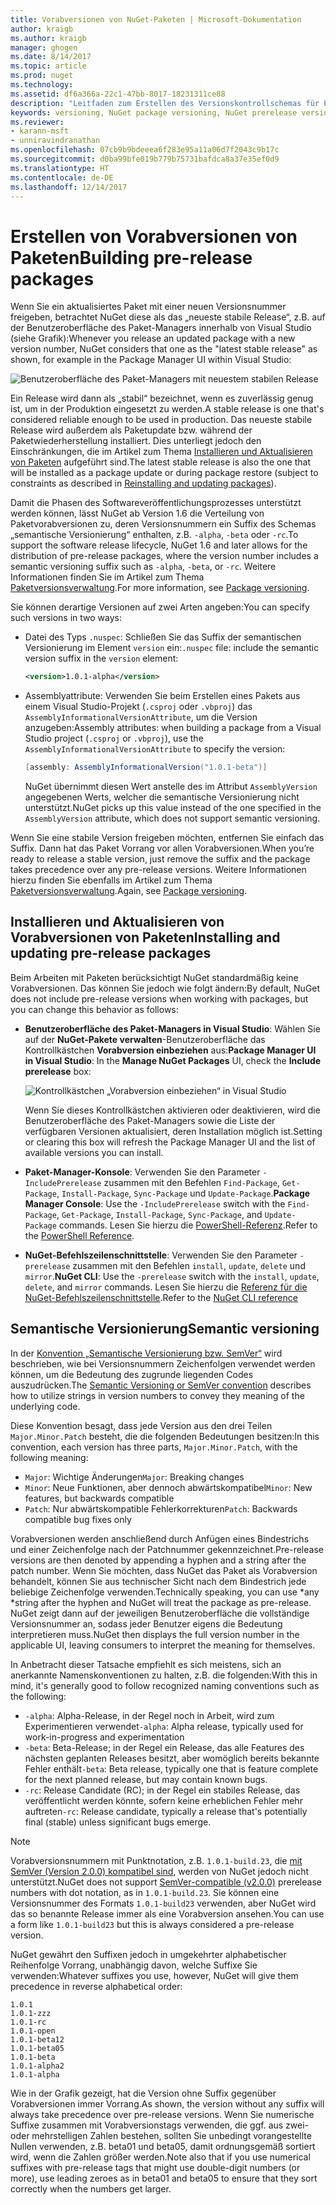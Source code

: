 ```yaml
---
title: Vorabversionen von NuGet-Paketen | Microsoft-Dokumentation
author: kraigb
ms.author: kraigb
manager: ghogen
ms.date: 8/14/2017
ms.topic: article
ms.prod: nuget
ms.technology: 
ms.assetid: df6a366a-22c1-47bb-8017-18231311ce88
description: "Leitfaden zum Erstellen des Versionskontrollschemas für Paketvorabversionen bzw. NuGet-Pakete, zum Erstellen von Vorabversionen für NuGet bzw. NuGet-Pakete, zum Erstellen von Versionen von Vorschaupaketversionen bzw. RC-Paketen, von Betaversionen von Paketen sowie zum Erstellen des Schemas der semantischen Versionierung für NuGet"
keywords: versioning, NuGet package versioning, NuGet prerelease versions, NuGet prerelease packages, preview package versions, RC package versions, Beta package versions, NuGet semantic versioning
ms.reviewer:
- karann-msft
- unniravindranathan
ms.openlocfilehash: 07cb9b9bdeeea6f283e95a11a06d7f2043c9b17c
ms.sourcegitcommit: d0ba99bfe019b779b75731bafdca8a37e35ef0d9
ms.translationtype: HT
ms.contentlocale: de-DE
ms.lasthandoff: 12/14/2017
---
```

# <a name="building-pre-release-packages"></a><span data-ttu-id="b1029-104">Erstellen von Vorabversionen von Paketen</span><span class="sxs-lookup"><span data-stu-id="b1029-104">Building pre-release packages</span></span>

<span data-ttu-id="b1029-105">Wenn Sie ein aktualisiertes Paket mit einer neuen Versionsnummer freigeben, betrachtet NuGet diese als das „neueste stabile Release“, z.B. auf der Benutzeroberfläche des Paket-Managers innerhalb von Visual Studio (siehe Grafik):</span><span class="sxs-lookup"><span data-stu-id="b1029-105">Whenever you release an updated package with a new version number, NuGet considers that one as the "latest stable release" as shown, for example in the Package Manager UI within Visual Studio:</span></span>

![Benutzeroberfläche des Paket-Managers mit neuestem stabilen Release](media/Prerelease_01-LatestStable.png)

<span data-ttu-id="b1029-107">Ein Release wird dann als „stabil“ bezeichnet, wenn es zuverlässig genug ist, um in der Produktion eingesetzt zu werden.</span><span class="sxs-lookup"><span data-stu-id="b1029-107">A stable release is one that's considered reliable enough to be used in production.</span></span> <span data-ttu-id="b1029-108">Das neueste stabile Release wird außerdem als Paketupdate bzw. während der Paketwiederherstellung installiert. Dies unterliegt jedoch den Einschränkungen, die im Artikel zum Thema [Installieren und Aktualisieren von Paketen](../consume-packages/reinstalling-and-updating-packages.md) aufgeführt sind.</span><span class="sxs-lookup"><span data-stu-id="b1029-108">The latest stable release is also the one that will be installed as a package update or during package restore (subject to constraints as described in [Reinstalling and updating packages](../consume-packages/reinstalling-and-updating-packages.md)).</span></span>

<span data-ttu-id="b1029-109">Damit die Phasen des Softwareveröffentlichungsprozesses unterstützt werden können, lässt NuGet ab Version 1.6 die Verteilung von Paketvorabversionen zu, deren Versionsnummern ein Suffix des Schemas „semantische Versionierung“ enthalten, z.B. `-alpha`, `-beta` oder `-rc`.</span><span class="sxs-lookup"><span data-stu-id="b1029-109">To support the software release lifecycle, NuGet 1.6 and later allows for the distribution of pre-release packages, where the version number includes a semantic versioning suffix such as `-alpha`, `-beta`, or `-rc`.</span></span> <span data-ttu-id="b1029-110">Weitere Informationen finden Sie im Artikel zum Thema [Paketversionsverwaltung](../reference/package-versioning.md#pre-release-versions).</span><span class="sxs-lookup"><span data-stu-id="b1029-110">For more information, see [Package versioning](../reference/package-versioning.md#pre-release-versions).</span></span>

<span data-ttu-id="b1029-111">Sie können derartige Versionen auf zwei Arten angeben:</span><span class="sxs-lookup"><span data-stu-id="b1029-111">You can specify such versions in two ways:</span></span>

- <span data-ttu-id="b1029-112">Datei des Typs `.nuspec`: Schließen Sie das Suffix der semantischen Versionierung im Element `version` ein:</span><span class="sxs-lookup"><span data-stu-id="b1029-112">`.nuspec` file: include the semantic version suffix in the `version` element:</span></span>

    ```xml
    <version>1.0.1-alpha</version>
    ```

- <span data-ttu-id="b1029-113">Assemblyattribute: Verwenden Sie beim Erstellen eines Pakets aus einem Visual Studio-Projekt (`.csproj` oder `.vbproj`) das `AssemblyInformationalVersionAttribute`, um die Version anzugeben:</span><span class="sxs-lookup"><span data-stu-id="b1029-113">Assembly attributes: when building a package from a Visual Studio project (`.csproj` or `.vbproj`), use the `AssemblyInformationalVersionAttribute` to specify the version:</span></span>

    ```cs
    [assembly: AssemblyInformationalVersion("1.0.1-beta")]
    ```

    <span data-ttu-id="b1029-114">NuGet übernimmt diesen Wert anstelle des im Attribut `AssemblyVersion` angegebenen Werts, welcher die semantische Versionierung nicht unterstützt.</span><span class="sxs-lookup"><span data-stu-id="b1029-114">NuGet picks up this value instead of the one specified in the `AssemblyVersion` attribute, which does not support semantic versioning.</span></span>

<span data-ttu-id="b1029-115">Wenn Sie eine stabile Version freigeben möchten, entfernen Sie einfach das Suffix. Dann hat das Paket Vorrang vor allen Vorabversionen.</span><span class="sxs-lookup"><span data-stu-id="b1029-115">When you’re ready to release a stable version, just remove the suffix and the package takes precedence over any pre-release versions.</span></span> <span data-ttu-id="b1029-116">Weitere Informationen hierzu finden Sie ebenfalls im Artikel zum Thema [Paketversionsverwaltung](../reference/package-versioning.md#pre-release-versions).</span><span class="sxs-lookup"><span data-stu-id="b1029-116">Again, see [Package versioning](../reference/package-versioning.md#pre-release-versions).</span></span>


## <a name="installing-and-updating-pre-release-packages"></a><span data-ttu-id="b1029-117">Installieren und Aktualisieren von Vorabversionen von Paketen</span><span class="sxs-lookup"><span data-stu-id="b1029-117">Installing and updating pre-release packages</span></span>

<span data-ttu-id="b1029-118">Beim Arbeiten mit Paketen berücksichtigt NuGet standardmäßig keine Vorabversionen. Das können Sie jedoch wie folgt ändern:</span><span class="sxs-lookup"><span data-stu-id="b1029-118">By default, NuGet does not include pre-release versions when working with packages, but you can change this behavior as follows:</span></span>

- <span data-ttu-id="b1029-119">**Benutzeroberfläche des Paket-Managers in Visual Studio**: Wählen Sie auf der **NuGet-Pakete verwalten**-Benutzeroberfläche das Kontrollkästchen **Vorabversion einbeziehen** aus:</span><span class="sxs-lookup"><span data-stu-id="b1029-119">**Package Manager UI in Visual Studio**: In the **Manage NuGet Packages** UI, check the **Include prerelease** box:</span></span>

    ![Kontrollkästchen „Vorabversion einbeziehen“ in Visual Studio](media/Prerelease_02-CheckPrerelease.png)

    <span data-ttu-id="b1029-121">Wenn Sie dieses Kontrollkästchen aktivieren oder deaktivieren, wird die Benutzeroberfläche des Paket-Managers sowie die Liste der verfügbaren Versionen aktualisiert, deren Installation möglich ist.</span><span class="sxs-lookup"><span data-stu-id="b1029-121">Setting or clearing this box will refresh the Package Manager UI and the list of available versions you can install.</span></span>

- <span data-ttu-id="b1029-122">**Paket-Manager-Konsole**: Verwenden Sie den Parameter `-IncludePrerelease` zusammen mit den Befehlen `Find-Package`, `Get-Package`, `Install-Package`, `Sync-Package` und `Update-Package`.</span><span class="sxs-lookup"><span data-stu-id="b1029-122">**Package Manager Console**: Use the `-IncludePrerelease` switch with the `Find-Package`, `Get-Package`, `Install-Package`, `Sync-Package`, and `Update-Package` commands.</span></span> <span data-ttu-id="b1029-123">Lesen Sie hierzu die [PowerShell-Referenz](../tools/powershell-reference.md).</span><span class="sxs-lookup"><span data-stu-id="b1029-123">Refer to the [PowerShell Reference](../tools/powershell-reference.md).</span></span>

- <span data-ttu-id="b1029-124">**NuGet-Befehlszeilenschnittstelle**: Verwenden Sie den Parameter `-prerelease` zusammen mit den Befehlen `install`, `update`, `delete` und `mirror`.</span><span class="sxs-lookup"><span data-stu-id="b1029-124">**NuGet CLI**: Use the `-prerelease` switch with the `install`, `update`, `delete`, and `mirror` commands.</span></span> <span data-ttu-id="b1029-125">Lesen Sie hierzu die [Referenz für die NuGet-Befehlszeilenschnittstelle](../tools/nuget-exe-cli-reference.md).</span><span class="sxs-lookup"><span data-stu-id="b1029-125">Refer to the [NuGet CLI reference](../tools/nuget-exe-cli-reference.md)</span></span>


## <a name="semantic-versioning"></a><span data-ttu-id="b1029-126">Semantische Versionierung</span><span class="sxs-lookup"><span data-stu-id="b1029-126">Semantic versioning</span></span>

<span data-ttu-id="b1029-127">In der [Konvention „Semantische Versionierung bzw. SemVer“](http://semver.org/spec/v1.0.0.html) wird beschrieben, wie bei Versionsnummern Zeichenfolgen verwendet werden können, um die Bedeutung des zugrunde liegenden Codes auszudrücken.</span><span class="sxs-lookup"><span data-stu-id="b1029-127">The [Semantic Versioning or SemVer convention](http://semver.org/spec/v1.0.0.html) describes how to utilize strings in version numbers to convey they meaning of the underlying code.</span></span>

<span data-ttu-id="b1029-128">Diese Konvention besagt, dass jede Version aus den drei Teilen `Major.Minor.Patch` besteht, die die folgenden Bedeutungen besitzen:</span><span class="sxs-lookup"><span data-stu-id="b1029-128">In this convention, each version has three parts, `Major.Minor.Patch`, with the following meaning:</span></span>

- <span data-ttu-id="b1029-129">`Major`: Wichtige Änderungen</span><span class="sxs-lookup"><span data-stu-id="b1029-129">`Major`: Breaking changes</span></span>
- <span data-ttu-id="b1029-130">`Minor`: Neue Funktionen, aber dennoch abwärtskompatibel</span><span class="sxs-lookup"><span data-stu-id="b1029-130">`Minor`: New features, but backwards compatible</span></span>
- <span data-ttu-id="b1029-131">`Patch`: Nur abwärtskompatible Fehlerkorrekturen</span><span class="sxs-lookup"><span data-stu-id="b1029-131">`Patch`: Backwards compatible bug fixes only</span></span>

<span data-ttu-id="b1029-132">Vorabversionen werden anschließend durch Anfügen eines Bindestrichs und einer Zeichenfolge nach der Patchnummer gekennzeichnet.</span><span class="sxs-lookup"><span data-stu-id="b1029-132">Pre-release versions are then denoted by appending a hyphen and a string after the patch number.</span></span> <span data-ttu-id="b1029-133">Wenn Sie möchten, dass NuGet das Paket als Vorabversion behandelt, können Sie aus technischer Sicht nach dem Bindestrich jede beliebige Zeichenfolge verwenden.</span><span class="sxs-lookup"><span data-stu-id="b1029-133">Technically speaking, you can use *any *string after the hyphen and NuGet will treat the package as pre-release.</span></span> <span data-ttu-id="b1029-134">NuGet zeigt dann auf der jeweiligen Benutzeroberfläche die vollständige Versionsnummer an, sodass jeder Benutzer eigens die Bedeutung interpretieren muss.</span><span class="sxs-lookup"><span data-stu-id="b1029-134">NuGet then displays the full version number in the applicable UI, leaving consumers to interpret the meaning for themselves.</span></span>

<span data-ttu-id="b1029-135">In Anbetracht dieser Tatsache empfiehlt es sich meistens, sich an anerkannte Namenskonventionen zu halten, z.B. die folgenden:</span><span class="sxs-lookup"><span data-stu-id="b1029-135">With this in mind, it's generally good to follow recognized naming conventions such as the following:</span></span>

- <span data-ttu-id="b1029-136">`-alpha`: Alpha-Release, in der Regel noch in Arbeit, wird zum Experimentieren verwendet</span><span class="sxs-lookup"><span data-stu-id="b1029-136">`-alpha`: Alpha release, typically used for work-in-progress and experimentation</span></span>
- <span data-ttu-id="b1029-137">`-beta`: Beta-Release; in der Regel ein Release, das alle Features des nächsten geplanten Releases besitzt, aber womöglich bereits bekannte Fehler enthält</span><span class="sxs-lookup"><span data-stu-id="b1029-137">`-beta`: Beta release, typically one that is feature complete for the next planned release, but may contain known bugs.</span></span>
- <span data-ttu-id="b1029-138">`-rc`: Release Candidate (RC); in der Regel ein stabiles Release, das veröffentlicht werden könnte, sofern keine erheblichen Fehler mehr auftreten</span><span class="sxs-lookup"><span data-stu-id="b1029-138">`-rc`: Release candidate, typically a release that's potentially final (stable) unless significant bugs emerge.</span></span>

> [!Note]
> <span data-ttu-id="b1029-139">Vorabversionsnummern mit Punktnotation, z.B. `1.0.1-build.23`, die [mit SemVer (Version 2.0.0) kompatibel sind](http://semver.org/spec/v2.0.0.html), werden von NuGet jedoch nicht unterstützt.</span><span class="sxs-lookup"><span data-stu-id="b1029-139">NuGet does not support [SemVer-compatible (v2.0.0)](http://semver.org/spec/v2.0.0.html) prerelease numbers with dot notation, as in `1.0.1-build.23`.</span></span> <span data-ttu-id="b1029-140">Sie können eine Versionsnummer des Formats `1.0.1-build23` verwenden, aber NuGet wird das so benannte Release immer als eine Vorabversion ansehen.</span><span class="sxs-lookup"><span data-stu-id="b1029-140">You can use a form like `1.0.1-build23` but this is always considered a pre-release version.</span></span>

<span data-ttu-id="b1029-141">NuGet gewährt den Suffixen jedoch in umgekehrter alphabetischer Reihenfolge Vorrang, unabhängig davon, welche Suffixe Sie verwenden:</span><span class="sxs-lookup"><span data-stu-id="b1029-141">Whatever suffixes you use, however, NuGet will give them precedence in reverse alphabetical order:</span></span>

```
1.0.1
1.0.1-zzz
1.0.1-rc
1.0.1-open
1.0.1-beta12
1.0.1-beta05
1.0.1-beta
1.0.1-alpha2
1.0.1-alpha
```

<span data-ttu-id="b1029-142">Wie in der Grafik gezeigt, hat die Version ohne Suffix gegenüber Vorabversionen immer Vorrang.</span><span class="sxs-lookup"><span data-stu-id="b1029-142">As shown, the version without any suffix will always take precedence over pre-release versions.</span></span> <span data-ttu-id="b1029-143">Wenn Sie numerische Suffixe zusammen mit Vorabversionstags verwenden, die ggf. aus zwei- oder mehrstelligen Zahlen bestehen, sollten Sie unbedingt vorangestellte Nullen verwenden, z.B. beta01 und beta05, damit ordnungsgemäß sortiert wird, wenn die Zahlen größer werden.</span><span class="sxs-lookup"><span data-stu-id="b1029-143">Note also that if you use numerical suffixes with pre-release tags that might use double-digit numbers (or more), use leading zeroes as in beta01 and beta05 to ensure that they sort correctly when the numbers get larger.</span></span>
